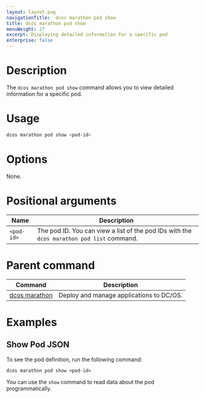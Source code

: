 ```yaml
---
layout: layout.pug
navigationTitle:  dcos marathon pod show
title: dcos marathon pod show
menuWeight: 27
excerpt: Displaying detailed information for a specific pod
enterprise: false
---
```



# Description
The `dcos marathon pod show` command allows you to view detailed information for a specific pod.

# Usage

```bash
dcos marathon pod show <pod-id> 
```

# Options

None.

# Positional arguments

| Name |  Description |
|---------|-------------|
| `<pod-id>`   | The pod ID. You can view a list of the pod IDs with the `dcos marathon pod list` command.|

# Parent command

| Command | Description |
|---------|-------------|
| [dcos marathon](/1.12/cli/command-reference/dcos-marathon/) | Deploy and manage applications to DC/OS. |

# Examples

## Show Pod JSON
To see the pod definition, run the following command:
```
dcos marathon pod show <pod-id>
```
You can use the `show` command to read data about the pod programmatically.
